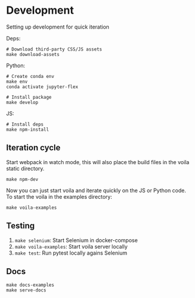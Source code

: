 # Development

Setting up development for quick iteration

Deps:

```
# Download third-party CSS/JS assets
make download-assets
```

Python:

```
# Create conda env
make env
conda activate jupyter-flex

# Install package
make develop
```

JS:

```
# Install deps
make npm-install
```

## Iteration cycle

Start webpack in watch mode, this will also place the build files in the voila
static directory.

```
make npm-dev
```

Now you can just start voila and iterate quickly on the JS or Python code.
To start the voila in the examples directory:

```
make voila-examples
```

## Testing

1. `make selenium`: Start Selenium in docker-compose
2. `make voila-examples`: Start voila server locally
3. `make test`: Run pytest locally agains Selenium

## Docs

```
make docs-examples
make serve-docs
```
